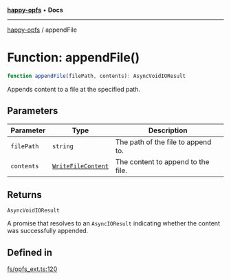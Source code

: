[**happy-opfs**](../README.md) • **Docs**

***

[happy-opfs](../README.md) / appendFile

# Function: appendFile()

```ts
function appendFile(filePath, contents): AsyncVoidIOResult
```

Appends content to a file at the specified path.

## Parameters

| Parameter | Type | Description |
| ------ | ------ | ------ |
| `filePath` | `string` | The path of the file to append to. |
| `contents` | [`WriteFileContent`](../type-aliases/WriteFileContent.md) | The content to append to the file. |

## Returns

`AsyncVoidIOResult`

A promise that resolves to an `AsyncIOResult` indicating whether the content was successfully appended.

## Defined in

[fs/opfs\_ext.ts:120](https://github.com/JiangJie/happy-opfs/blob/1fc39add615fcd3c1ee38b13edeb0d38cd3481c4/src/fs/opfs_ext.ts#L120)
